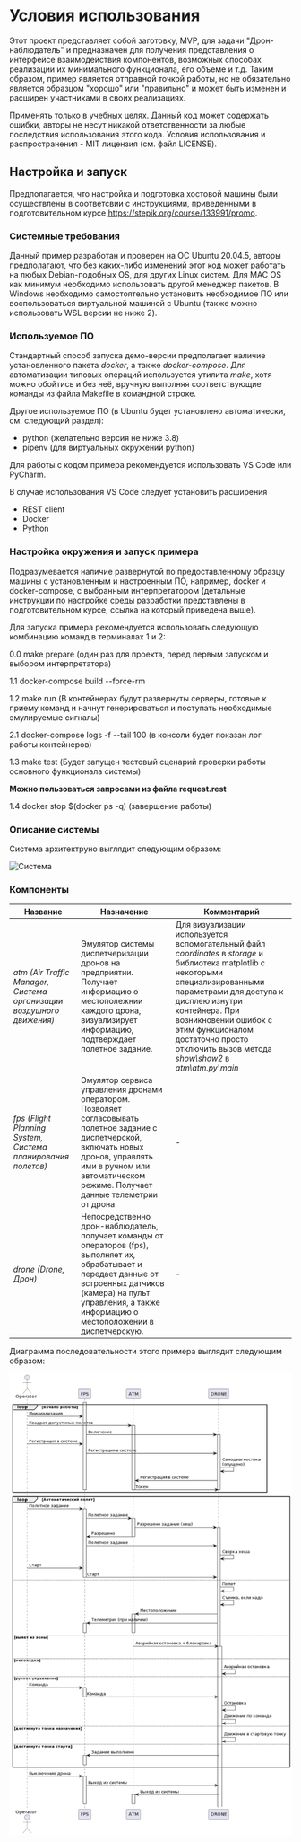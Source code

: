 # Условия использования 

Этот проект представляет собой заготовку, MVP, для задачи "Дрон-наблюдатель" и предназначен для получения представления о интерфейсе взаимодействия компонентов, возможных способах реализации их минимального функционала, его объеме и т.д. Таким образом, пример является отправной точкой работы, но не обязательно является образцом "хорошо" или "правильно" и может быть изменен и расширен участниками в своих реализациях.

Применять только в учебных целях. Данный код может содержать ошибки, авторы не несут никакой ответственности за любые последствия использования этого кода.
Условия использования и распространения - MIT лицензия (см. файл LICENSE).

## Настройка и запуск
Предполагается, что настройка и подготовка хостовой машины были осуществлены в соответсвии с инструкциями, приведенными в подготовительном курсе https://stepik.org/course/133991/promo.

### Системные требования

Данный пример разработан и проверен на ОС Ubuntu 20.04.5, авторы предполагают, что без каких-либо изменений этот код может работать на любых Debian-подобных OS, для других Linux систем. Для MAC OS как минимум необходимо использовать другой менеджер пакетов. В Windows необходимо самостоятельно установить необходимое ПО или воспользоваться виртуальной машиной с Ubuntu (также можно использовать WSL версии не ниже 2).

### Используемое ПО

Стандартный способ запуска демо-версии предполагает наличие установленного пакета *docker*, а также *docker-compose*. Для автоматизации типовых операций используется утилита *make*, хотя можно обойтись и без неё, вручную выполняя соответствующие команды из файла Makefile в командной строке.

Другое используемое ПО (в Ubuntu будет установлено автоматически, см. следующий раздел):
- python (желательно версия не ниже 3.8)
- pipenv (для виртуальных окружений python)

Для работы с кодом примера рекомендуется использовать VS Code или PyCharm.

В случае использования VS Code следует установить расширения
- REST client
- Docker
- Python

### Настройка окружения и запуск примера


Подразумевается наличие развернутой по предоставленному образцу машины с установленным и настроенным ПО, например, docker и docker-compose, с выбранным интерпретатором (детальные инструкции по настройке среды разработки представлены в подготовительном курсе, ссылка на который приведена выше).

Для запуска примера рекомендуется использовать следующую комбинацию команд в терминалах 1 и 2:

0.0 make prepare (один раз для проекта, перед первым запуском и выбором интерпретатора)

1.1 docker-compose build --force-rm

1.2 make run (В контейнерах будут развернуты серверы, готовые к приему команд и начнут генерироваться и поступать необходимые эмулируемые сигналы)

2.1 docker-compose logs -f --tail 100 (в консоли будет показан лог работы контейнеров)

1.3 make test (Будет запущен тестовый сценарий проверки работы основного функционала системы)

__Можно пользоваться запросами из файла request.rest__

1.4 docker stop $(docker ps -q) (завершение работы)


### Описание системы

Система архитектруно выглядит следующим образом:

![Система](./docs/images/drone-observer_general.png)



### Компоненты

| Название | Назначение | Комментарий |
|----|----|----|
|*atm (Air Traffic Manager, Система организации воздушного движения)* | Эмулятор системы диспетчеризации дронов на предприятии. Получает информацию о местополежнии каждого дрона, визуализирует информацию, подтверждает полетное задание. | Для визуализации используется вспомогательный файл *coordinates* в *storage* и библиотека matplotlib с некоторыми специализированными параметрами для доступа к дисплею изнутри контейнера. При возникновении ошибок с этим функционалом достаточно просто отключить вызов метода *show\show2* в *atm\atm.py\main* |
|*fps (Flight Planning System, Система планирования полетов)* | Эмулятор сервиса управления дронами оператором. Позволяет согласовывать полетное задание с диспетчерской, включать новых дронов, управлять ими в ручном или автоматическом режиме. Получает данные телеметрии от дрона. | - |
|*drone (Drone, Дрон)* | Непосредственно дрон-наблюдатель, получает команды от операторов (fps), выполняет их, обрабатывает и передает данные от встроенных датчиков (камера) на пульт управления, а также информацию о местоположении в диспетчерскую. | - |

Диаграмма последовательности этого примера выглядит следующим образом:

![Диаграмма последовательности](./docs/images/drone-observer_sd.png)










